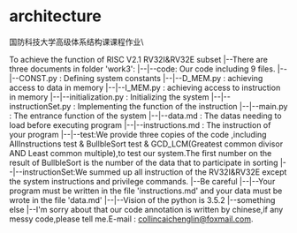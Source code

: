 # architecture
国防科技大学高级体系结构课课程作业\\

To achieve the function of RISC V2.1 RV32I&RV32E subset
|--There are three documents in folder 'work3':
  |--|--code: Our code including 9 files. 
    |--|--CONST.py : Defining system constants
    |--|--D_MEM.py : achieving access to data in memory
    |--|--I_MEM.py : achieving access to instruction in memory
    |--|--initialization.py : Initializing the system
    |--|--instructionSet.py : Implementing the function of the instruction
    |--|--main.py : The entrance function of the system
    |--|--data.md : The datas needing to load before executing program 
    |--|--instructions.md : The instruction of your program 
  |--|--test:We provide three copies of the code ,including AllInstructions test & BullbleSort test & GCD_LCM(Greatest common divisor AND Least common multiple),to test our system.The first number on the result of BullbleSort is the number of the data that to participate in sorting
  |--|--instructionSet:We summed up all instruction of the  RV32I&RV32E except the system instructions and privilege commands.
|--Be careful
  |--|--Your program must be written in the file 'instructions.md' and your data must be wrote in the file 'data.md'
  |--|--Vision of the python is 3.5.2
|--something else 
  |--I'm sorry about that our code annotation is written by chinese,if  any messy code,please tell me.E-mail : collincaichenglin@foxmail.com.
